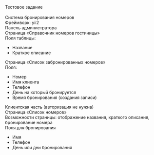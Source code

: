 Тестовое задание<br><br>
Система бронирования номеров<br>
Фреймворк: yii2<br>
Панель администратора<br>
Страница «Справочник номеров гостиницы»<br>
Поля таблицы:<br>
- Название<br>
- Краткое описание<br>

Страница «Список забронированных номеров»<br>
Поля:<br>
- Номер<br>
- Имя клиента<br>
- Телефон<br>
- День на который бронируется<br>
- Время бронирования (создания записи)<br>

Клиентская часть (авторизация не нужна)<br>
Страница  «Список номеров» <br>
Возможности страницы: отображение названия, краткого описания,  бронирование номера<br>
Поля для бронирования<br>
- Имя<br>
- Телефон<br>
- День или дни бронирования<br>
